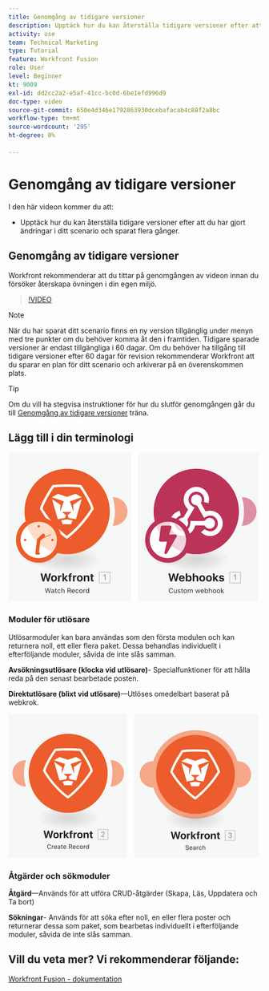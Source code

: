 ```yaml
---
title: Genomgång av tidigare versioner
description: Upptäck hur du kan återställa tidigare versioner efter att du har gjort ändringar i ditt scenario och sparat dem i [!DNL Adobe Workfront Fusion].
activity: use
team: Technical Marketing
type: Tutorial
feature: Workfront Fusion
role: User
level: Beginner
kt: 9009
exl-id: dd2cc2a2-e5af-41cc-bc0d-6be1efd996d9
doc-type: video
source-git-commit: 650e4d346e1792863930dcebafacab4c88f2a8bc
workflow-type: tm+mt
source-wordcount: '295'
ht-degree: 0%

---
```


# Genomgång av tidigare versioner

I den här videon kommer du att:

* Upptäck hur du kan återställa tidigare versioner efter att du har gjort ändringar i ditt scenario och sparat flera gånger.

## Genomgång av tidigare versioner

Workfront rekommenderar att du tittar på genomgången av videon innan du försöker återskapa övningen i din egen miljö.

>[!VIDEO](https://video.tv.adobe.com/v/335268/?quality=12&learn=on)

>[!NOTE]
>
>När du har sparat ditt scenario finns en ny version tillgänglig under menyn med tre punkter om du behöver komma åt den i framtiden. Tidigare sparade versioner är endast tillgängliga i 60 dagar. Om du behöver ha tillgång till tidigare versioner efter 60 dagar för revision rekommenderar Workfront att du sparar en plan för ditt scenario och arkiverar på en överenskommen plats.

>[!TIP]
>
>Om du vill ha stegvisa instruktioner för hur du slutför genomgången går du till [Genomgång av tidigare versioner](https://experienceleague.adobe.com/docs/workfront-learn/tutorials-workfront/fusion/exercises/access-previous-versions.html?lang=en) träna.

## Lägg till i din terminologi

![En bild av en bevakad post och en anpassad webbkrokmodul](assets/understand-the-basics-3.png)

### Moduler för utlösare

Utlösarmoduler kan bara användas som den första modulen och kan returnera noll, ett eller flera paket. Dessa behandlas individuellt i efterföljande moduler, såvida de inte slås samman.

**Avsökningsutlösare (klocka vid utlösare)**- Specialfunktioner för att hålla reda på den senast bearbetade posten.

**Direktutlösare (blixt vid utlösare)**—Utlöses omedelbart baserat på webkrok.

![En bild av en post som skapats och en sökmodul](assets/understand-the-basics-4.png)

### Åtgärder och sökmoduler

**Åtgärd**—Används för att utföra CRUD-åtgärder (Skapa, Läs, Uppdatera och Ta bort)

**Sökningar**- Används för att söka efter noll, en eller flera poster och returnerar dessa som paket, som bearbetas individuellt i efterföljande moduler, såvida de inte slås samman.

## Vill du veta mer? Vi rekommenderar följande:

[Workfront Fusion - dokumentation](https://experienceleague.adobe.com/docs/workfront/using/adobe-workfront-fusion/workfront-fusion-2.html?lang=en)
